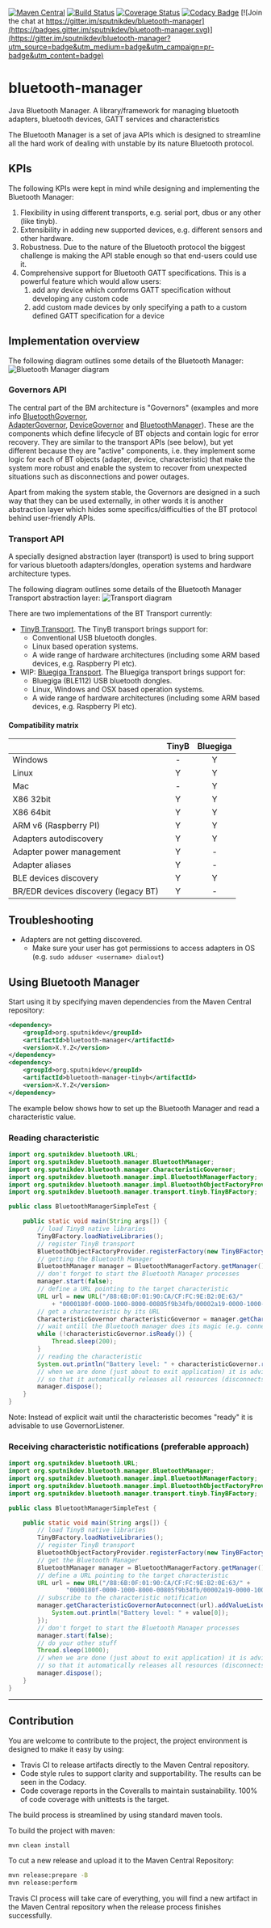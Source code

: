 [![Maven Central](https://img.shields.io/maven-central/v/org.sputnikdev/bluetooth-manager.svg)](https://mvnrepository.com/artifact/org.sputnikdev/bluetooth-manager)
[![Build Status](https://travis-ci.org/sputnikdev/bluetooth-manager.svg?branch=master)](https://travis-ci.org/sputnikdev/bluetooth-manager)
[![Coverage Status](https://coveralls.io/repos/github/sputnikdev/bluetooth-manager/badge.svg?branch=master)](https://coveralls.io/github/sputnikdev/bluetooth-manager?branch=master)
[![Codacy Badge](https://api.codacy.com/project/badge/Grade/5afbd725e7b24215a350b6d9921a3684)](https://www.codacy.com/app/vkolotov/bluetooth-manager?utm_source=github.com&amp;utm_medium=referral&amp;utm_content=sputnikdev/bluetooth-manager&amp;utm_campaign=Badge_Grade)
[![Join the chat at https://gitter.im/sputnikdev/bluetooth-manager](https://badges.gitter.im/sputnikdev/bluetooth-manager.svg)](https://gitter.im/sputnikdev/bluetooth-manager?utm_source=badge&utm_medium=badge&utm_campaign=pr-badge&utm_content=badge)
# bluetooth-manager
Java Bluetooth Manager. A library/framework for managing bluetooth adapters, bluetooth devices, GATT services and characteristics

The Bluetooth Manager is a set of java APIs which is designed to streamline all the hard work of dealing with unstable 
by its nature Bluetooth protocol. 

## KPIs

The following KPIs were kept in mind while designing and implementing the Bluetooth Manager:

1. Flexibility in using different transports, e.g. serial port, dbus or any other (like tinyb).
2. Extensibility in adding new supported devices, e.g. different sensors and other hardware.
3. Robustness. Due to the nature of the Bluetooth protocol the biggest challenge is making the API stable enough 
so that end-users could use it.
4. Comprehensive support for Bluetooth GATT specifications. This is a powerful feature which would allow users:
    1. add any device which conforms GATT specification without developing any custom code
    2. add custom made devices by only specifying a path to a custom defined GATT specification for a device
 
## Implementation overview 
 
The following diagram outlines some details of the Bluetooth Manager:
![Bluetooth Manager diagram](bluetooth-manager.png?raw=true "Bluetooth Manager diagram") 
 
### Governors API

The central part of the BM architecture is "Governors" (examples and more info 
[BluetoothGovernor](https://github.com/sputnikdev/bluetooth-manager/blob/master/src/main/java/org/sputnikdev/bluetooth/manager/BluetoothGovernor.java),  
[AdapterGovernor](https://github.com/sputnikdev/bluetooth-manager/blob/master/src/main/java/org/sputnikdev/bluetooth/manager/AdapterGovernor.java), 
[DeviceGovernor](https://github.com/sputnikdev/bluetooth-manager/blob/master/src/main/java/org/sputnikdev/bluetooth/manager/DeviceGovernor.java) and 
[BluetoothManager](https://github.com/sputnikdev/bluetooth-manager/blob/master/src/main/java/org/sputnikdev/bluetooth/manager/BluetoothManager.java)). 
These are the components which define lifecycle of BT objects and contain logic for error recovery. They are similar to the transport APIs (see below), 
but yet different because they are "active" components, i.e. they implement some logic for each of BT objects (adapter, device, characteristic) that make 
the system more robust and enable the system to recover from unexpected situations such as disconnections and power outages.

Apart from making the system stable, the Governors are designed in a such way that they can be used externally, 
in other words it is another abstraction layer which hides some specifics/difficulties of the BT protocol behind user-friendly APIs.
 
### Transport API

A specially designed abstraction layer (transport) is used to bring support 
for various bluetooth adapters/dongles, operation systems and hardware architecture types.

The following diagram outlines some details of the Bluetooth Manager Transport abstraction layer:
![Transport diagram](bm-transport-abstraction-layer.png?raw=true "Bluetooth Manager Transport abstraction layer")

There are two implementations of the BT Transport currently:
 - [TinyB Transport](https://github.com/sputnikdev/bluetooth-manager-tinyb).
    The TinyB transport brings support for:
     * Conventional USB bluetooth dongles. 
     * Linux based operation systems.
     * A wide range of hardware architectures (including some ARM based devices, e.g. Raspberry PI etc).
 - WIP: [Bluegiga Transport](https://github.com/sputnikdev/bluetooth-manager-bluegiga).
    The Bluegiga transport brings support for:
     * Bluegiga (BLE112) USB bluetooth dongles. 
     * Linux, Windows and OSX based operation systems.
     * A wide range of hardware architectures (including some ARM based devices, e.g. Raspberry PI etc).

#### Compatibility matrix

|                                     |     TinyB     |   Bluegiga    | 
|     :---                            |     :---:     |     :---:     |
| Windows                             |       -       |       Y       |
| Linux                               |       Y       |       Y       |
| Mac                                 |       -       |       Y       |
| X86 32bit                           |       Y       |       Y       |
| X86 64bit                           |       Y       |       Y       |
| ARM v6 (Raspberry PI)               |       Y       |       Y       |
| Adapters autodiscovery              |       Y       |       Y       |
| Adapter power management            |       Y       |       -       |
| Adapter aliases                     |       Y       |       -       |
| BLE devices discovery               |       Y       |       Y       |
| BR/EDR devices discovery (legacy BT)|       Y       |       -       |

## Troubleshooting

* Adapters are not getting discovered.
  * Make sure your user has got permissions to access adapters in OS (e.g. `sudo adduser <username> dialout`)

## Using Bluetooth Manager

Start using it by specifying maven dependencies from the Maven Central repository:

```xml
<dependency>
    <groupId>org.sputnikdev</groupId>
    <artifactId>bluetooth-manager</artifactId>
    <version>X.Y.Z</version>
</dependency>
<dependency>
    <groupId>org.sputnikdev</groupId>
    <artifactId>bluetooth-manager-tinyb</artifactId>
    <version>X.Y.Z</version>
</dependency>
```

The example below shows how to set up the Bluetooth Manager and read a characteristic value.

### Reading characteristic

```java
import org.sputnikdev.bluetooth.URL;
import org.sputnikdev.bluetooth.manager.BluetoothManager;
import org.sputnikdev.bluetooth.manager.CharacteristicGovernor;
import org.sputnikdev.bluetooth.manager.impl.BluetoothManagerFactory;
import org.sputnikdev.bluetooth.manager.impl.BluetoothObjectFactoryProvider;
import org.sputnikdev.bluetooth.manager.transport.tinyb.TinyBFactory;

public class BluetoothManagerSimpleTest {

    public static void main(String args[]) {
        // load TinyB native libraries
        TinyBFactory.loadNativeLibraries();
        // register TinyB transport
        BluetoothObjectFactoryProvider.registerFactory(new TinyBFactory());
        // getting the Bluetooth Manager
        BluetoothManager manager = BluetoothManagerFactory.getManager();
        // don't forget to start the Bluetooth Manager processes
        manager.start(false);
        // define a URL pointing to the target characteristic
        URL url = new URL("/88:6B:0F:01:90:CA/CF:FC:9E:B2:0E:63/"
            + "0000180f-0000-1000-8000-00805f9b34fb/00002a19-0000-1000-8000-00805f9b34fb");
        // get a characteristic by its URL
        CharacteristicGovernor characteristicGovernor = manager.getCharacteristicGovernorAutoconnect(url);
        // wait untill the Bluetooth manager does its magic (e.g. connecting the device etc)
        while (!characteristicGovernor.isReady()) {
            Thread.sleep(200);
        }
        // reading the characteristic
        System.out.println("Battery level: " + characteristicGovernor.read()[0]);
        // when we are done (just about to exit application) it is advisable to dispose the Bluetooth Manager, 
        // so that it automatically releases all resources (disconnects devices etc)
        manager.dispose();
    }
}
```
Note: Instead of explicit wait until the characteristic becomes "ready" it is advisable to use GovernorListener.

### Receiving characteristic notifications (preferable approach)

```java
import org.sputnikdev.bluetooth.URL;
import org.sputnikdev.bluetooth.manager.BluetoothManager;
import org.sputnikdev.bluetooth.manager.impl.BluetoothManagerFactory;
import org.sputnikdev.bluetooth.manager.impl.BluetoothObjectFactoryProvider;
import org.sputnikdev.bluetooth.manager.transport.tinyb.TinyBFactory;

public class BluetoothManagerSimpleTest {

    public static void main(String args[]) {
        // load TinyB native libraries
        TinyBFactory.loadNativeLibraries();
        // register TinyB transport
        BluetoothObjectFactoryProvider.registerFactory(new TinyBFactory());
        // get the Bluetooth Manager
        BluetoothManager manager = BluetoothManagerFactory.getManager();
        // define a URL pointing to the target characteristic
        URL url = new URL("/88:6B:0F:01:90:CA/CF:FC:9E:B2:0E:63/" +
                "0000180f-0000-1000-8000-00805f9b34fb/00002a19-0000-1000-8000-00805f9b34fb");
        // subscribe to the characteristic notification
        manager.getCharacteristicGovernorAutoconnect(url).addValueListener(value -> {
            System.out.println("Battery level: " + value[0]);
        });
        // don't forget to start the Bluetooth Manager processes
        manager.start(false);
        // do your other stuff
        Thread.sleep(10000);
        // when we are done (just about to exit application) it is advisable to dispose the Bluetooth Manager, 
        // so that it automatically releases all resources (disconnects devices etc)
        manager.dispose();
    }
}
```

---
## Contribution

You are welcome to contribute to the project, the project environment is designed to make it easy by using:
* Travis CI to release artifacts directly to the Maven Central repository.
* Code style rules to support clarity and supportability. The results can be seen in the Codacy. 
* Code coverage reports in the Coveralls to maintain sustainability. 100% of code coverage with unittests is the target.

The build process is streamlined by using standard maven tools. 

To build the project with maven:
```bash
mvn clean install
```

To cut a new release and upload it to the Maven Central Repository:
```bash
mvn release:prepare -B
mvn release:perform
```
Travis CI process will take care of everything, you will find a new artifact in the Maven Central repository when the release process finishes successfully.